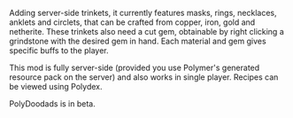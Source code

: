 Adding server-side trinkets, it currently features masks, rings, necklaces, anklets and circlets, that can be crafted from copper, iron, gold and netherite. These trinkets also need a cut gem, obtainable by right clicking a grindstone with the desired gem in hand. Each material and gem gives specific buffs to the player.

This mod is fully server-side (provided you use Polymer's generated resource pack on the server) and also works in single player. Recipes can be viewed using Polydex.

PolyDoodads is in beta.
